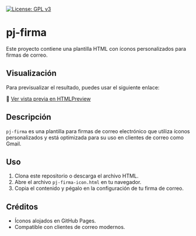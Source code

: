 [![License: GPL v3](https://img.shields.io/badge/License-GPLv3-blue.svg)](https://www.gnu.org/licenses/gpl-3.0)
# pj-firma

Este proyecto contiene una plantilla HTML con íconos personalizados para firmas de correo.

## Visualización

Para previsualizar el resultado, puedes usar el siguiente enlace:

🔗 [Ver vista previa en HTMLPreview](https://htmlpreview.github.io/?https://raw.githubusercontent.com/wmendozap/pj-firma/main/pj-firma-icon.html)

## Descripción

`pj-firma` es una plantilla para firmas de correo electrónico que utiliza íconos personalizados y está optimizada para su uso en clientes de correo como Gmail.

## Uso

1. Clona este repositorio o descarga el archivo HTML.
2. Abre el archivo `pj-firma-icon.html` en tu navegador.
3. Copia el contenido y pégalo en la configuración de tu firma de correo.

## Créditos

- Íconos alojados en GitHub Pages.
- Compatible con clientes de correo modernos.
